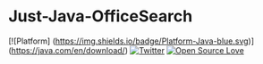 # Just-Java-OfficeSearch

[![Platform] (https://img.shields.io/badge/Platform-Java-blue.svg)] (https://java.com/en/download/)
[![Twitter](https://img.shields.io/badge/Twitter-@umarauna-blue.svg?style=flat)](http://twitter.com/umarauna)
[![Open Source Love](https://badges.frapsoft.com/os/v1/open-source.svg?v=103)](https://github.com/ellerbrock/open-source-badges/)
